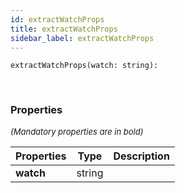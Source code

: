 ```yaml
---
id: extractWatchProps
title: extractWatchProps
sidebar_label: extractWatchProps
---
```


```tsx
extractWatchProps(watch: string): 
```
<br/>



### Properties

<font size="2"><i>(Mandatory properties are in bold)</i></font>

| Properties | Type | Description |
| --------- | ---- | ----------- |
| **watch** | string |  |
